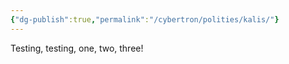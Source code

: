 ```yaml
---
{"dg-publish":true,"permalink":"/cybertron/polities/kalis/"}
---
```

  
Testing, testing, one, two, three! 
